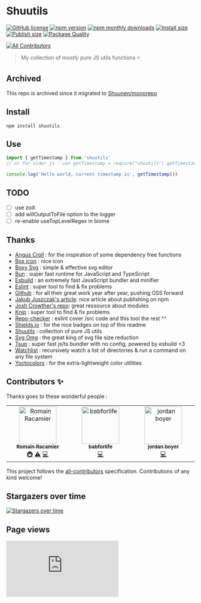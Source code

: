 # Shuutils

[![GitHub license](https://img.shields.io/github/license/shuunen/shuutils.svg?color=informational)](https://github.com/Shuunen/shuutils/blob/master/LICENSE)
[![npm version](https://img.shields.io/npm/v/shuutils.svg?color=informational)](https://www.npmjs.com/package/shuutils)
[![npm monthly downloads](https://img.shields.io/npm/dm/shuutils.svg?color=informational)](https://www.npmjs.com/package/shuutils)
[![Install size](https://badgen.net/packagephobia/install/shuutils)](https://packagephobia.com/result?p=shuutils)
[![Publish size](https://img.shields.io/bundlephobia/min/shuutils?label=publish%20size)](https://bundlephobia.com/package/shuutils)
[![Package Quality](https://npm.packagequality.com/shield/shuutils.svg)](https://packagequality.com/#?package=shuutils)
<!-- ALL-CONTRIBUTORS-BADGE:START - Do not remove or modify this section -->
[![All Contributors](https://img.shields.io/badge/all_contributors-3-orange.svg?style=flat-square)](#contributors-)
<!-- ALL-CONTRIBUTORS-BADGE:END -->

> My collection of *mostly* pure JS utils functions :zap:

## Archived

This repo is archived since it migrated to [Shuunen/monorepo](https://github.com/Shuunen/monorepo/tree/master/libs/shuutils)

## Install

`npm install shuutils`

## Use

```js
import { getTimestamp } from 'shuutils'
// or for older js : var getTimestamp = require("shuutils").getTimestamp

console.log('Hello world, current timestamp is', getTimestamp())
```

## TODO

- [ ] use zod
- [ ] add willOutputToFile option to the logger
- [ ] re-enable useTopLevelRegex in biome

## Thanks

- [Angus Croll](https://github.com/angus-c/just) : for the inspiration of some dependency free functions
- [Box icon](https://www.iconfinder.com/icons/2123914/app_box_essential_ui_icon) : nice icon
- [Boxy Svg](https://boxy-svg.com) : simple & effective svg editor
- [Bun](https://bun.sh) : super fast runtime for JavaScript and TypeScript
- [Esbuild](https://github.com/evanw/esbuild) : an extremely fast JavaScript bundler and minifier
- [Eslint](https://eslint.org) : super tool to find & fix problems
- [Github](https://github.com) : for all their great work year after year, pushing OSS forward
- [Jakub Juszczak's article](https://hackernoon.com/how-to-publish-your-package-on-npm-7fc1f5aae600): nice article about publishing on npm
- [Josh Crowther's repo](https://github.com/jshcrowthe/howto-browser-modules): great ressource about modules
- [Knip](https://github.com/webpro/knip) : super tool to find & fix problems
- [Repo-checker](https://github.com/Shuunen/repo-checker) : eslint cover /src code and this tool the rest ^^
- [Shields.io](https://shields.io) : for the nice badges on top of this readme
- [Shuutils](https://github.com/Shuunen/shuutils) : collection of pure JS utils
- [Svg Omg](https://jakearchibald.github.io/svgomg/) : the great king of svg file size reduction
- [Tsup](https://github.com/egoist/tsup) : super fast js/ts bundler with no config, powered by esbuild <3
- [Watchlist](https://github.com/lukeed/watchlist) : recursively watch a list of directories & run a command on any file system
- [Yoctocolors](https://github.com/sindresorhus/yoctocolors) : for the extra-lightweight color utilities

## Contributors ✨

Thanks goes to these wonderful people :

<!-- ALL-CONTRIBUTORS-LIST:START - Do not remove or modify this section -->
<!-- prettier-ignore-start -->
<!-- markdownlint-disable -->
<table>
  <tbody>
    <tr>
      <td align="center" valign="top" width="14.28%"><a href="https://fr.linkedin.com/in/romain-racamier"><img src="https://avatars.githubusercontent.com/u/439158?v=4?s=100" width="100px;" alt="Romain Racamier"/><br /><sub><b>Romain Racamier</b></sub></a><br /><a href="#infra-Shuunen" title="Infrastructure (Hosting, Build-Tools, etc)">🚇</a> <a href="https://github.com/Shuunen/shuutils/commits?author=Shuunen" title="Tests">⚠️</a> <a href="https://github.com/Shuunen/shuutils/commits?author=Shuunen" title="Code">💻</a></td>
      <td align="center" valign="top" width="14.28%"><a href="https://github.com/babforlife"><img src="https://avatars.githubusercontent.com/u/55501953?v=4?s=100" width="100px;" alt="babforlife"/><br /><sub><b>babforlife</b></sub></a><br /><a href="https://github.com/Shuunen/shuutils/commits?author=babforlife" title="Code">💻</a></td>
      <td align="center" valign="top" width="14.28%"><a href="https://github.com/jordan-boyer"><img src="https://avatars.githubusercontent.com/u/6780830?v=4?s=100" width="100px;" alt="jordan boyer"/><br /><sub><b>jordan boyer</b></sub></a><br /><a href="https://github.com/Shuunen/shuutils/commits?author=jordan-boyer" title="Code">💻</a></td>
    </tr>
  </tbody>
</table>

<!-- markdownlint-restore -->
<!-- prettier-ignore-end -->

<!-- ALL-CONTRIBUTORS-LIST:END -->

This project follows the [all-contributors](https://github.com/all-contributors/all-contributors) specification. Contributions of any kind welcome!

## Stargazers over time

[![Stargazers over time](https://starchart.cc/Shuunen/shuutils.svg?variant=adaptive)](https://starchart.cc/Shuunen/shuutils)

## Page views

[![Free Website Counter](https://www.websitecounterfree.com/c.php?d=9&id=60672&s=12)](https://www.websitecounterfree.com)
